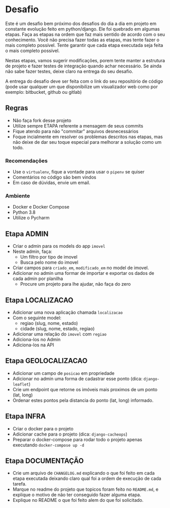# Desafio

Este é um desafio bem próximo dos desafios do dia a dia em projeto em constante evolução feito em python/django.
Ele foi quebrado em algumas etapas. Faça as etapas na ordem que faz mais sentido de acordo com o seu conhecimento.
Você não precisa fazer todas as etapas, mas tente fazer o mais completo possível. Tente garantir que cada
etapa executada seja feita o mais completo possível.

Nestas etapas, vamos sugerir modificações, porem tente manter a estrutura de projeto e fazer testes de integração
quando achar necessário. Se ainda não sabe fazer testes, deixe claro na entrega do seu desafio.

A entrega do desafio deve ser feita com o link do seu repositório de código (pode usar qualquer um que disponibilize um 
visualizador web como por exemplo: bitbucket, github ou gitlab)

## Regras

* Não faça fork desse projeto
* Utilize sempre ETAPA referente a mensagem de seus commits
* Fique atendo para não "commitar" arquivos desnecessários
* Foque incialmente em resolver os problemas descritos nas etapas, mas não deixe de dar seu toque especial
para melhorar a solução como um todo.

### Recomendações

* Use o `virtualenv`, fique a vontade para usar o `pipenv` se quiser
* Comentários no código são bem vindos
* Em caso de dúvidas, envie um email.

### Ambiente

* Docker e Docker Compose
* Python 3.8
* Utilize o Pycharm

## Etapa ADMIN

* Criar o admin para os models do app `imovel`
* Neste admin, faça:
    * Um filtro por tipo de imovel
    * Busca pelo nome do imovel
* Criar campos para `criado_em`, `modificado_em` no model de imovel.
* Adicionar no admin uma formar de importar e exportar os dados de cada admin por planilha
    * Procure um projeto para lhe ajudar, não faça do zero

## Etapa LOCALIZACAO

* Adicionar uma nova aplicação chamada `localizacao`
* Com o seguinte model:
    * regiao (slug, nome, estado)
    * cidade (slug, nome, estado, regiao)
* Adicionar uma relação do `imovel` com `regiao`
* Adiciona-los no Admin
* Adiciona-los na API

## Etapa GEOLOCALIZACAO

* Adicionar um campo de `posicao` em propriedade
* Adicionar no admin uma forma de cadastrar esse ponto (dica: `django-leaflet`)
* Crie um endpoint que retorne os imóveis mais proximos de um ponto (lat, long)
* Ordenar estes pontos pela distancia do ponto (lat, long) informado.

## Etapa INFRA

* Criar o docker para o projeto
* Adicionar cache para o projeto (dica: `django-cacheops`)
* Preparar o docker-compose para rodar todo o projeto apenas executando `docker-compose up -d`

## Etapa DOCUMENTAÇÃO

* Crie um arquivo de `CHANGELOG.md` explicando o que foi feito em cada etapa executada deixando claro qual foi a ordem de
execução de cada tarefa.
* Marque no readme do projeto que topicos foram feito no `README.md`, e explique o motivo de não ter conseguido fazer
alguma etapa.
* Explique no README o que foi feito alem do que foi solicitado.
